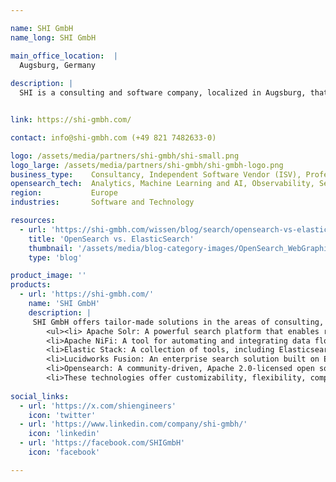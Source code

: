 ```yaml
---

name: SHI GmbH
name_long: SHI GmbH

main_office_location:  |
  Augsburg, Germany
  
description: |
  SHI is a consulting and software company, localized in Augsburg, that specializes in retrieval solutions for specialist publishers, search technologies, advanced analytics and web development. An essential part of our offering is the development of intelligent search functions. Our experts support companies in using their data efficiently and finding solutions quickly. We understand the importance of efficient data processing and provide advanced analytical tools to identify patterns and enable data-driven decisions. We offer customized web applications that meet our customers' specific needs and drive their digital transformation. Our experienced team works closely with customers and is therefore able to develop IT solutions that are tailored to individual needs. SHI GmbH relies on sustainable partnerships and attaches great importance to continuous dialogue with its customers.


link: https://shi-gmbh.com/

contact: info@shi-gmbh.com (+49 821 7482633-0)

logo: /assets/media/partners/shi-gmbh/shi-small.png
logo_large: /assets/media/partners/shi-gmbh/shi-gmbh-logo.png
business_type:    Consultancy, Independent Software Vendor (ISV), Professional Services, Support, Systems Integrator, Training
opensearch_tech:  Analytics, Machine Learning and AI, Observability, Search, Security
region:           Europe
industries:       Software and Technology

resources:
  - url: 'https://shi-gmbh.com/wissen/blog/search/opensearch-vs-elasticsearch/'
    title: 'OpenSearch vs. ElasticSearch'
    thumbnail: '/assets/media/blog-category-images/OpenSearch_WebGraphic_Generic-02.png'
    type: 'blog'

product_image: ''
products:
  - url: 'https://shi-gmbh.com/'
    name: 'SHI GmbH'
    description: |
     SHI GmbH offers tailor-made solutions in the areas of consulting, software development and service. We specialize in intelligent search technologies that help companies manage data efficiently and find relevant information quickly. Our services include the development and integration of on-site and enterprise search solutions, advanced analytics tools, and support in the implementation of modern open source technologies. This includes:<br/>
        <ul><li> Apache Solr: A powerful search platform that enables rapid data indexing and querying. </li>
        <li>Apache NiFi: A tool for automating and integrating data flows, ideal for processing and distributing large amounts of data.</li>
        <li>Elastic Stack: A collection of tools, including Elasticsearch, Logstash, and Kibana, for real-time data analysis.</li>
        <li>Lucidworks Fusion: An enterprise search solution built on Elasticsearch with advanced machine learning capabilities.</li>
        <li>Opensearch: A community-driven, Apache 2.0-licensed open source search and analytics suite.</li>
        <li>These technologies offer customizability, flexibility, compatibility and cost savings.</li>
        
social_links:
  - url: 'https://x.com/shiengineers'
    icon: 'twitter'
  - url: 'https://www.linkedin.com/company/shi-gmbh/'
    icon: 'linkedin'
  - url: 'https://facebook.com/SHIGmbH'
    icon: 'facebook'

---
```

